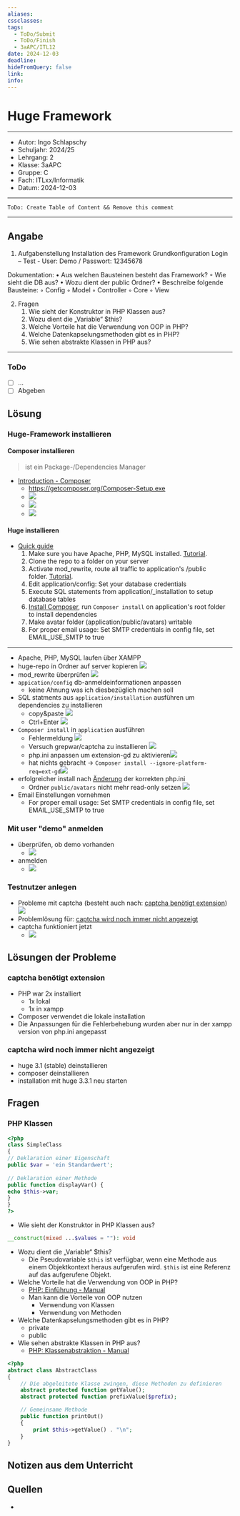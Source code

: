 ```yaml
---
aliases: 
cssclasses: 
tags:
  - ToDo/Submit
  - ToDo/Finish
  - 3aAPC/ITL12
date: 2024-12-03
deadline: 
hideFromQuery: false
link: 
info:
---
```

# Huge Framework 
---
- Autor: Ingo Schlapschy
- Schuljahr: 2024/25
- Lehrgang: 2
- Klasse: 3aAPC
- Gruppe: C
- Fach: ITLxx/Informatik
- Datum: 2024-12-03

---
`ToDo: Create Table of Content && Remove this comment`

---
## Angabe
1. Aufgabenstellung
Installation des Framework
Grundkonfiguration
Login – Test - User: Demo / Passwort: 12345678

Dokumentation:
    • Aus welchen Bausteinen besteht das Framework?
        ◦ Wie sieht die DB aus?
    • Wozu dient der public Ordner?
    • Beschreibe folgende Bausteine:
        ◦ Config
        ◦ Model
        ◦ Controller
        ◦ Core
        ◦ View

2. Fragen
    1. Wie sieht der Konstruktor in PHP Klassen aus?
    2. Wozu dient die „Variable“ $this?
    3. Welche Vorteile hat die Verwendung von OOP in PHP?
    4. Welche Datenkapselungsmethoden gibt es in PHP?
    5. Wie sehen abstrakte Klassen in PHP aus?

---
### ToDo
- [ ] ...
- [ ] Abgeben
## Lösung
### Huge-Framework installieren
#### Composer installieren 
> ist ein Package-/Dependencies Manager
- [Introduction - Composer](https://getcomposer.org/doc/00-intro.md)
	- https://getcomposer.org/Composer-Setup.exe
	-  ![](attachment/309e1a7225c0313ed687b59182c3340d.png)
	- ![](attachment/139fc52944ade4ea485a504c5842a23e.png)
	- ![](attachment/41de212ddbff39ea7328fd0fafc03c31.png)
#### Huge installieren
- [Quick guide](https://github.com/panique/huge?tab=readme-ov-file#quick-guide-)
	1. Make sure you have Apache, PHP, MySQL installed. [Tutorial](http://www.dev-metal.com/installsetup-basic-lamp-stack-linux-apache-mysql-php-ubuntu-14-04-lts/).
	2. Clone the repo to a folder on your server
	3. Activate mod_rewrite, route all traffic to application's /public folder. [Tutorial](http://www.dev-metal.com/enable-mod_rewrite-ubuntu-14-04-lts/).
	4. Edit application/config: Set your database credentials
	5. Execute SQL statements from application/_installation to setup database tables
	6. [Install Composer](http://www.dev-metal.com/install-update-composer-windows-7-ubuntu-debian-centos/), run `Composer install` on application's root folder to install dependencies
	7. Make avatar folder (application/public/avatars) writable
	8. For proper email usage: Set SMTP credentials in config file, set EMAIL_USE_SMTP to true
---
- Apache, PHP, MySQL laufen über XAMPP
- huge-repo in Ordner auf server kopieren ![](attachment/292ff8302114c20ec5c5988557fa8cf6.png)
- mod_rewrite überprüfen ![](attachment/fb71cbe7d85f923ddfa6f1fd2c82d52b.png)
- `appication/config` db-anmeldeinformationen anpassen
	- keine Ahnung was ich diesbezüglich machen soll
- SQL statments aus `application/installation` ausführen um dependencies zu installieren
	- copy&paste ![](attachment/dd5f8e3f942ccc60f66468f95b928a73.png)
	- Ctrl+Enter ![](attachment/efa92670e3ac1a0084d1af453f3fada1.png)
- `Composer install` in `application` ausführen
	- Fehlermeldung ![](attachment/59e1de8715647c728514ed3cd264c748.png)
	- Versuch grepwar/captcha zu installieren ![](attachment/6bae54656907993c2bdcbbe1408b8c33.png)
	- php.ini anpassen um extension-gd zu aktivieren![](attachment/a29c4f75ecfd029433656d9a97a41bdc.png)
	- hat nichts gebracht -> `Composer install --ignore-platform-req=ext-gd`![](attachment/af18434a8ed97b2e9ce7717962abb1b0.png)
- erfolgreicher install nach [Änderung](#captcha%20benötigt%20extension) der korrekten php.ini 
	- Ordner `public/avatars` nicht mehr read-only setzen ![](attachment/60c4e18deb56c693bd7b1cd24f7c4449.png)
- Email Einstellungen vornehmen
	- For proper email usage: Set SMTP credentials in config file, set EMAIL_USE_SMTP to true
### Mit user "demo" anmelden
- überprüfen, ob demo vorhanden
	- ![](attachment/07f06b1e4765a69d98319d9af116904e.png)
- anmelden
	- ![](attachment/8c61b31337bf0d6a5e3d2589a65b1b75.png)
### Testnutzer anlegen
- Probleme mit captcha (besteht auch nach: [captcha benötigt extension](#captcha%20benötigt%20extension))
	![](attachment/6fa3846f59ee2cb5a06fb5a51758a03c.png)
- Problemlösung für: [captcha wird noch immer nicht angezeigt](#captcha%20wird%20noch%20immer%20nicht%20angezeigt)
- captcha funktioniert jetzt
	- ![](attachment/87ae75a9e8bdd205ac25ec9e0f640e7b.png)
## Lösungen der Probleme
### captcha benötigt extension
- PHP war 2x installiert
	- 1x lokal
	- 1x in xampp
- Composer verwendet die lokale installation
- Die Anpassungen für die Fehlerbehebung wurden aber nur in der xampp version von php.ini angepasst
### captcha wird noch immer nicht angezeigt
- huge 3.1 (stable) deinstallieren
- composer deinstallieren
- installation mit huge 3.3.1 neu starten
## Fragen
### PHP Klassen
```PHP
<?php  
class SimpleClass  
{  
// Deklaration einer Eigenschaft  
public $var = 'ein Standardwert';  
  
// Deklaration einer Methode  
public function displayVar() {  
echo $this->var;  
}  
}  
?>
```
- Wie sieht der Konstruktor in PHP Klassen aus?
```php
__construct(mixed ...$values = ""): void
```
- Wozu dient die „Variable“ $this?
	- Die Pseudovariable `$this` ist verfügbar, wenn eine Methode aus einem Objektkontext heraus aufgerufen wird. `$this` ist eine Referenz auf das aufgerufene Objekt.
- Welche Vorteile hat die Verwendung von OOP in PHP?
	- [PHP: Einführung - Manual](https://www.php.net/manual/de/oop5.intro.php)
	- Man kann die Vorteile von OOP nutzen
		- Verwendung von Klassen
		- Verwendung von Methoden
- Welche Datenkapselungsmethoden gibt es in PHP?
	- private
	- public
- Wie sehen abstrakte Klassen in PHP aus?
	- [PHP: Klassenabstraktion - Manual](https://www.php.net/manual/de/language.oop5.abstract.php)
```php
<?php
abstract class AbstractClass
{
    // Die abgeleitete Klasse zwingen, diese Methoden zu definieren
    abstract protected function getValue();
    abstract protected function prefixValue($prefix);

    // Gemeinsame Methode
    public function printOut()
    {
        print $this->getValue() . "\n";
    }
}
```
## Notizen aus dem Unterricht

## Quellen
- 
